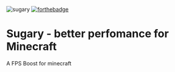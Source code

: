 ![sugary](https://user-images.githubusercontent.com/74668771/136624128-e52ae1e0-f252-4a2e-a427-f7740138e011.png)
[![forthebadge](https://forthebadge.com/images/badges/built-with-love.svg)](https://forthebadge.com)
# Sugary - better perfomance for Minecraft
A FPS Boost for minecraft
